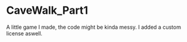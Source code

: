 # CaveWalk_Part1
A little game I made, the code might be kinda messy.
I added a custom license aswell.
